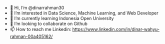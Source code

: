 - 👋 Hi, I’m @dinarrahman30
- 👀 I’m interested in Data Science, Machine Learning, and Web Developer
- 🌱 I’m currently learning Indonesia Open University
- 💞️ I’m looking to collaborate on Github
- 📫 How to reach me Linkedin: https://www.linkedin.com/in/dinar-wahyu-rahman-00a405162/

<!---
dinarrahman30/dinarrahman30 is a ✨ special ✨ repository because its `README.md` (this file) appears on your GitHub profile.
You can click the Preview link to take a look at your changes.
--->
